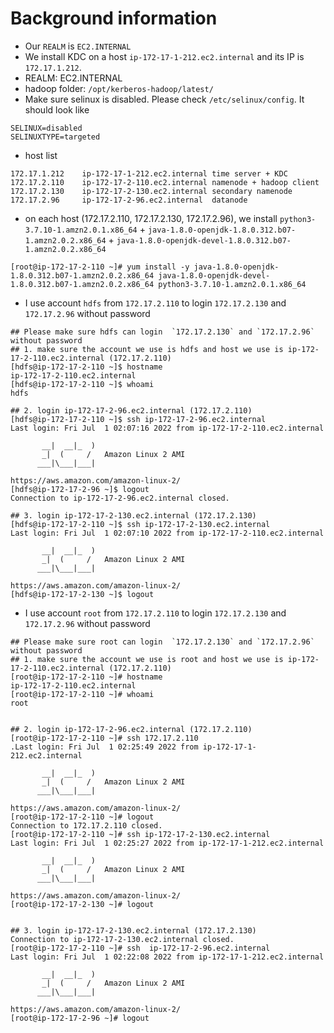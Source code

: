 # Background information
- Our `REALM` is `EC2.INTERNAL`
- We install KDC on a host `ip-172-17-1-212.ec2.internal` and its IP is `172.17.1.212`.
- REALM: EC2.INTERNAL
- hadoop folder: `/opt/kerberos-hadoop/latest/`
- Make sure selinux is disabled. Please check `/etc/selinux/config`. It should look like
```
SELINUX=disabled
SELINUXTYPE=targeted
```
- host list
```
172.17.1.212	ip-172-17-1-212.ec2.internal time server + KDC
172.17.2.110    ip-172-17-2-110.ec2.internal namenode + hadoop client
172.17.2.130    ip-172-17-2-130.ec2.internal secondary namenode
172.17.2.96     ip-172-17-2-96.ec2.internal  datanode
```
- on each host (172.17.2.110, 172.17.2.130, 172.17.2.96), we install `python3-3.7.10-1.amzn2.0.1.x86_64` + `java-1.8.0-openjdk-1.8.0.312.b07-1.amzn2.0.2.x86_64` + `java-1.8.0-openjdk-devel-1.8.0.312.b07-1.amzn2.0.2.x86_64`
```
[root@ip-172-17-2-110 ~]# yum install -y java-1.8.0-openjdk-1.8.0.312.b07-1.amzn2.0.2.x86_64 java-1.8.0-openjdk-devel-1.8.0.312.b07-1.amzn2.0.2.x86_64 python3-3.7.10-1.amzn2.0.1.x86_64
```
- I use account `hdfs` from `172.17.2.110` to login `172.17.2.130` and `172.17.2.96` without password
```
## Please make sure hdfs can login  `172.17.2.130` and `172.17.2.96` without password
## 1. make sure the account we use is hdfs and host we use is ip-172-17-2-110.ec2.internal (172.17.2.110) 
[hdfs@ip-172-17-2-110 ~]$ hostname
ip-172-17-2-110.ec2.internal
[hdfs@ip-172-17-2-110 ~]$ whoami
hdfs

## 2. login ip-172-17-2-96.ec2.internal (172.17.2.110)
[hdfs@ip-172-17-2-110 ~]$ ssh ip-172-17-2-96.ec2.internal
Last login: Fri Jul  1 02:07:16 2022 from ip-172-17-2-110.ec2.internal

       __|  __|_  )
       _|  (     /   Amazon Linux 2 AMI
      ___|\___|___|

https://aws.amazon.com/amazon-linux-2/
[hdfs@ip-172-17-2-96 ~]$ logout
Connection to ip-172-17-2-96.ec2.internal closed.

## 3. login ip-172-17-2-130.ec2.internal (172.17.2.130)
[hdfs@ip-172-17-2-110 ~]$ ssh ip-172-17-2-130.ec2.internal
Last login: Fri Jul  1 02:07:10 2022 from ip-172-17-2-110.ec2.internal

       __|  __|_  )
       _|  (     /   Amazon Linux 2 AMI
      ___|\___|___|

https://aws.amazon.com/amazon-linux-2/
[hdfs@ip-172-17-2-130 ~]$ logout

```
- I use account `root` from `172.17.2.110` to login `172.17.2.130` and `172.17.2.96` without password
```
## Please make sure root can login  `172.17.2.130` and `172.17.2.96` without password
## 1. make sure the account we use is root and host we use is ip-172-17-2-110.ec2.internal (172.17.2.110)
[root@ip-172-17-2-110 ~]# hostname
ip-172-17-2-110.ec2.internal
[root@ip-172-17-2-110 ~]# whoami
root


## 2. login ip-172-17-2-96.ec2.internal (172.17.2.110)
[root@ip-172-17-2-110 ~]# ssh 172.17.2.110
.Last login: Fri Jul  1 02:25:49 2022 from ip-172-17-1-212.ec2.internal

       __|  __|_  )
       _|  (     /   Amazon Linux 2 AMI
      ___|\___|___|

https://aws.amazon.com/amazon-linux-2/
[root@ip-172-17-2-110 ~]# logout
Connection to 172.17.2.110 closed.
[root@ip-172-17-2-110 ~]# ssh ip-172-17-2-130.ec2.internal
Last login: Fri Jul  1 02:25:27 2022 from ip-172-17-1-212.ec2.internal

       __|  __|_  )
       _|  (     /   Amazon Linux 2 AMI
      ___|\___|___|

https://aws.amazon.com/amazon-linux-2/
[root@ip-172-17-2-130 ~]# logout


## 3. login ip-172-17-2-130.ec2.internal (172.17.2.130)
Connection to ip-172-17-2-130.ec2.internal closed.
[root@ip-172-17-2-110 ~]# ssh  ip-172-17-2-96.ec2.internal
Last login: Fri Jul  1 02:22:08 2022 from ip-172-17-1-212.ec2.internal

       __|  __|_  )
       _|  (     /   Amazon Linux 2 AMI
      ___|\___|___|

https://aws.amazon.com/amazon-linux-2/
[root@ip-172-17-2-96 ~]# logout


```

